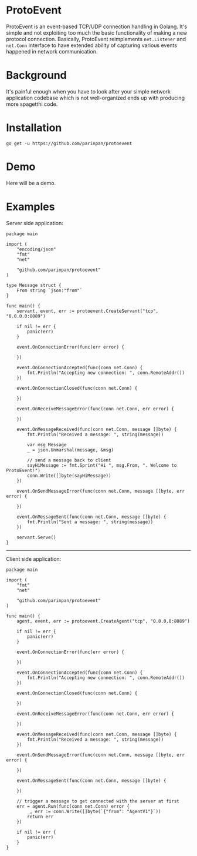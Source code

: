 
# ProtoEvent
ProtoEvent is an event-based TCP/UDP connection handling in Golang. It's simple and not exploiting too much the basic functionality of making a new protocol connection. Basically, ProtoEvent reimplements `net.Listener` and `net.Conn`  interface to have extended ability of capturing various events happened in network communication.

# Background
It's painful enough when you have to look after your simple network application codebase which is not well-organized ends up with producing more spagetthi code.

# Installation
```
go get -u https://github.com/parinpan/protoevent
```

# Demo
Here will be a demo.

# Examples
Server side application:
```golang
package main

import (
	"encoding/json"
	"fmt"
	"net"

	"github.com/parinpan/protoevent"
)

type Message struct {
	From string `json:"from"`
}

func main() {
	servant, event, err := protoevent.CreateServant("tcp", "0.0.0.0:8089")

	if nil != err {
		panic(err)
	}

	event.OnConnectionError(func(err error) {
	
	})

	event.OnConnectionAccepted(func(conn net.Conn) {
		fmt.Println("Accepting new connection: ", conn.RemoteAddr())
	})

	event.OnConnectionClosed(func(conn net.Conn) {
	
	})

	event.OnReceiveMessageError(func(conn net.Conn, err error) {
	
	})

	event.OnMessageReceived(func(conn net.Conn, message []byte) {
		fmt.Println("Received a message: ", string(message))
		
		var msg Message
		_ = json.Unmarshal(message, &msg)
		
		// send a message back to client
		sayHiMessage := fmt.Sprint("Hi ", msg.From, ". Welcome to ProtoEvent!")
		conn.Write([]byte(sayHiMessage))
	})

	event.OnSendMessageError(func(conn net.Conn, message []byte, err error) {
	
	})

	event.OnMessageSent(func(conn net.Conn, message []byte) {
		fmt.Println("Sent a message: ", string(message))
	})

	servant.Serve()
}
```
---
Client side application:
```golang
package main

import (
	"fmt"
	"net"
	
	"github.com/parinpan/protoevent"
)

func main() {
	agent, event, err := protoevent.CreateAgent("tcp", "0.0.0.0:8089")
	
	if nil != err {
		panic(err)
	}
	
	event.OnConnectionError(func(err error) {
	
	})
	
	event.OnConnectionAccepted(func(conn net.Conn) {
		fmt.Println("Accepting new connection: ", conn.RemoteAddr())
	})
	
	event.OnConnectionClosed(func(conn net.Conn) {
	
	})
	
	event.OnReceiveMessageError(func(conn net.Conn, err error) {
	
	})
	
	event.OnMessageReceived(func(conn net.Conn, message []byte) {
		fmt.Println("Received a message: ", string(message))
	})
	
	event.OnSendMessageError(func(conn net.Conn, message []byte, err error) {
	
	})
	
	event.OnMessageSent(func(conn net.Conn, message []byte) {
	
	})
	
	// trigger a message to get connected with the server at first
	err = agent.Run(func(conn net.Conn) error {
		_, err := conn.Write([]byte(`{"from": "AgentV1"}`))
		return err
	})
	
	if nil != err {
		panic(err)
	}
}
```
